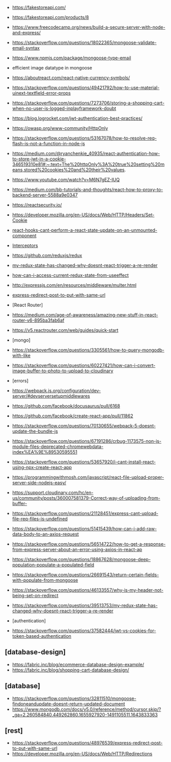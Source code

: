 - https://fakestoreapi.com/
- https://fakestoreapi.com/products/8
- https://www.freecodecamp.org/news/build-a-secure-server-with-node-and-express/
- https://stackoverflow.com/questions/18022365/mongoose-validate-email-syntax
- https://www.npmjs.com/package/mongoose-type-email
- efficient image datatype in mongoose
- https://aboutreact.com/react-native-currency-symbols/
- https://stackoverflow.com/questions/49421792/how-to-use-material-uinext-textfield-error-props
- https://stackoverflow.com/questions/7273706/storing-a-shopping-cart-when-no-user-is-logged-inplayframework-doubt
- https://blog.logrocket.com/jwt-authentication-best-practices/
- https://owasp.org/www-community/HttpOnly
- https://stackoverflow.com/questions/53167078/how-to-resolve-req-flash-is-not-a-function-in-node-js
- https://medium.com/@ryanchenkie_40935/react-authentication-how-to-store-jwt-in-a-cookie-346519310e81#:~:text=The%20httpOnly%3A%20true%20setting%20means,stored%20cookies%20and%20their%20values.
- https://www.youtube.com/watch?v=M6N7gEZ-IUQ
- https://medium.com/bb-tutorials-and-thoughts/react-how-to-proxy-to-backend-server-5588a9e0347
- https://reactsecurity.io/
- https://developer.mozilla.org/en-US/docs/Web/HTTP/Headers/Set-Cookie
- [react-hooks-cant-perform-a-react-state-update-on-an-unmounted-component](https://stackoverflow.com/questions/56442582/react-hooks-cant-perform-a-react-state-update-on-an-unmounted-component)
- [Interceptors](https://axios-http.com/docs/interceptors)
- https://github.com/reduxjs/redux
- [my-redux-state-has-changed-why-doesnt-react-trigger-a-re-render](https://stackoverflow.com/questions/39513753/my-redux-state-has-changed-why-doesnt-react-trigger-a-re-render)
- [how-can-i-access-current-redux-state-from-useeffect](https://stackoverflow.com/questions/58112704/how-can-i-access-current-redux-state-from-useeffect)

- http://expressjs.com/en/resources/middleware/multer.html

- [express-redirect-post-to-put-with-same-url](https://stackoverflow.com/questions/48976539/express-redirect-post-to-put-with-same-url)

- [React Router]
- https://medium.com/age-of-awareness/amazing-new-stuff-in-react-router-v6-895ba3fab6af
- https://v5.reactrouter.com/web/guides/quick-start


- [mongo]
- https://stackoverflow.com/questions/3305561/how-to-query-mongodb-with-like
- https://stackoverflow.com/questions/60227421/how-can-i-convert-image-buffer-to-photo-to-upload-to-cloudinary

- [errors]
- https://webpack.js.org/configuration/dev-server/#devserversetupmiddlewares
- https://github.com/facebook/docusaurus/pull/6168
- https://github.com/facebook/create-react-app/pull/11862
- https://stackoverflow.com/questions/70130655/webpack-5-doesnt-update-the-bundle-js
- https://stackoverflow.com/questions/67191286/crbug-1173575-non-js-module-files-deprecated-chromewebdata-index%EA%9E%89530595551
- https://stackoverflow.com/questions/53657920/i-cant-install-react-using-npx-create-react-app
- https://programmingwithmosh.com/javascript/react-file-upload-proper-server-side-nodejs-easy/
- https://support.cloudinary.com/hc/en-us/community/posts/360007581379-Correct-way-of-uploading-from-buffer-
- https://stackoverflow.com/questions/21128451/express-cant-upload-file-req-files-is-undefined
- https://stackoverflow.com/questions/51415439/how-can-i-add-raw-data-body-to-an-axios-request
- https://stackoverflow.com/questions/56514722/how-to-get-a-response-from-express-server-about-an-error-using-axios-in-react-ap
- https://stackoverflow.com/questions/18867628/mongoose-deep-population-populate-a-populated-field
- https://stackoverflow.com/questions/26691543/return-certain-fields-with-populate-from-mongoose
- https://stackoverflow.com/questions/46133557/why-is-my-header-not-being-set-on-redirect
- https://stackoverflow.com/questions/39513753/my-redux-state-has-changed-why-doesnt-react-trigger-a-re-render

- [authentication]
- https://stackoverflow.com/questions/37582444/jwt-vs-cookies-for-token-based-authentication


## [database-design]
- https://fabric.inc/blog/ecommerce-database-design-example/
- https://fabric.inc/blog/shopping-cart-database-design/

## [database]
- https://stackoverflow.com/questions/32811510/mongoose-findoneandupdate-doesnt-return-updated-document
- https://www.mongodb.com/docs/v5.0/reference/method/cursor.skip/?_ga=2.260584840.449262860.1655927920-1491105511.1643833363

## [rest]
- https://stackoverflow.com/questions/48976539/express-redirect-post-to-put-with-same-url
- https://developer.mozilla.org/en-US/docs/Web/HTTP/Redirections